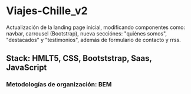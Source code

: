 # Viajes-Chille_v2
Actualización de la landing page inicial, modificando componentes como: navbar, carrousel (Bootstrap), nueva secciónes: "quiénes somos", "destacados" y "testimonios", además de formulario de contacto y rrss.

## Stack: HMLT5, CSS, Bootststrap, Saas, JavaScript
### Metodologías de organización: BEM

